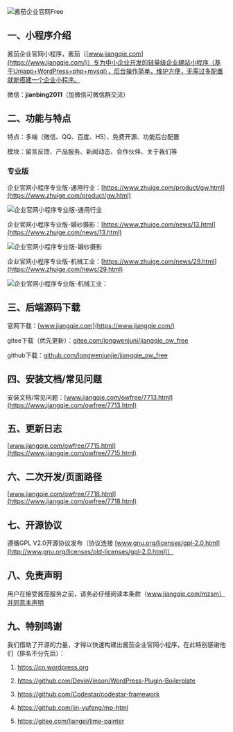
![酱茄企业官网Free](https://ow.jiangqie.com/img/banner.png) 

## 一、小程序介绍

酱茄企业官网小程序，酱茄（[www.jiangqie.com](https://www.jiangqie.com/)）专为中小企业开发的轻量级企业建站小程序（基于Uniapp+WordPress+php+mysql），后台操作简单，维护方便，无需过多配置就能搭建一个企业小程序。

微信：**jianbing2011**（加微信可微信群交流）

## 二、功能与特点

特点：多端（微信、QQ、百度、H5）、免费开源、功能后台配置

模块：留言反馈、产品服务、新闻动态、合作伙伴、关于我们等

### 专业版

企业官网小程序专业版-通用行业：[https://www.zhuige.com/product/gw.html](https://www.zhuige.com/product/gw.html)

![企业官网小程序专业版-通用行业](https://ow.jiangqie.com/img/common.png) 

企业官网小程序专业版-婚纱摄影：[https://www.zhuige.com/news/13.html](https://www.zhuige.com/news/13.html)

![企业官网小程序专业版-婚纱摄影](https://ow.jiangqie.com/img/photo.png) 

企业官网小程序专业版-机械工业：[https://www.zhuige.com/news/29.html](https://www.zhuige.com/news/29.html)

![企业官网小程序专业版-机械工业：](https://ow.jiangqie.com/img/machine.png) 

## 三、后端源码下载

官网下载：[www.jiangqie.com](https://www.jiangqie.com/)

gitee下载（优先更新）：[gitee.com/longwenjunj/jiangqie_ow_free](https://gitee.com/longwenjunj/jiangqie_ow_free)

github下载：[github.com/longwenjunjie/jiangqie_ow_free](https://github.com/longwenjunjie/jiangqie_ow_free)

## 四、安装文档/常见问题

安装文档/常见问题：[www.jiangqie.com/owfree/7713.html](https://www.jiangqie.com/owfree/7713.html)

## 五、更新日志

[www.jiangqie.com/owfree/7715.html](https://www.jiangqie.com/owfree/7715.html)

## 六、二次开发/页面路径

[www.jiangqie.com/owfree/7718.html](https://www.jiangqie.com/owfree/7718.html)

## 七、开源协议

遵循GPL V2.0开源协议发布（协议连接 [www.gnu.org/licenses/gpl-2.0.html](http://www.gnu.org/licenses/old-licenses/gpl-2.0.html)）

## 八、免责声明

用户在接受酱茄服务之前，请务必仔细阅读本条款（www.jiangqie.com/mzsm）并同意本声明

## 九、特别鸣谢

我们借助了开源的力量，才得以快速构建出酱茄企业官网小程序，在此特别感谢他们（排名不分先后）：

1. https://cn.wordpress.org

2. https://github.com/DevinVinson/WordPress-Plugin-Boilerplate

3. https://github.com/Codestar/codestar-framework

4. https://github.com/jin-yufeng/mp-html

5. https://gitee.com/liangei/lime-painter
